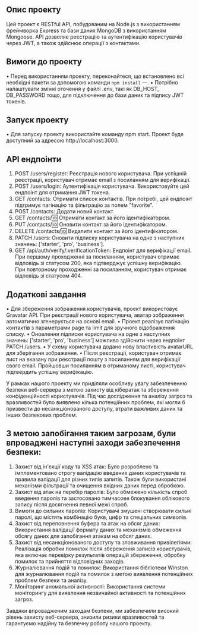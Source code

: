 ## Опис проекту

Цей проект є RESTful API, побудованим на Node.js з використанням фреймворка Express та бази даних MongoDB з використанням Mongoose. API дозволяє реєстрацію та аутентифікацію користувачів через JWT, а також здійснює операції з контактами.

## Вимоги до проекту

• Перед використанням проекту, переконайтеся, що встановлено всі необхідні пакети за допомогою команди `npm install` &mdash;.
• Потрібно налаштувати змінні оточення у файлі .env, такі як DB_HOST, DB_PASSWORD тощо, для підключення до бази даних та підпису JWT токенів.

## Запуск проекту

• Для запуску проекту використайте команду npm start. Проект буде доступний за адресою http://localhost:3000.

## API ендпоінти

1. POST /users/register: Реєстрація нового користувача. При успішній реєстрації, користувач отримає email з посиланням для верифікації.
2. POST /users/login: Аутентифікація користувача. Використовуйте цей ендпоінт для отримання JWT токена.
3. GET /contacts: Отримати список контактів. При потребі, цей ендпоінт підтримує пагінацію та фільтрацію за полем "favorite".
4. POST /contacts: Додати новий контакт.
5. GET /contacts/:id: Отримати контакт за його ідентифікатором.
6. PUT /contacts/:id: Оновити контакт за його ідентифікатором.
7. DELETE /contacts/:id: Видалити контакт за його ідентифікатором.
8. PATCH /users: Оновити підписку користувача на одне з наступних значень: ['starter', 'pro', 'business'].
9. GET /api/auth/verify/:verificationToken: Ендпоінт для верифікації email. При першому проходженні за посиланням, користувач отримає відповідь зі статусом 200, яка підтверджує успішну верифікацію. При повторному проходженні за посиланням, користувач отримає відповідь зі статусом 404.

## Додаткові завдання

• Для збереження зображення користувачів, проект використовує Gravatar API. При реєстрації нового користувача, аватар зображення автоматично згенерується на основі email.
• Проект реалізує пагінацію контактів з параметрами page та limit для зручного відображення списку.
• Оновлення підписки користувача на одне з наступних значень: ['starter', 'pro', 'business'] можливо здійснити через ендпоінт PATCH /users.
• У схему користувача додано нову властивість avatarURL для зберігання зображення.
• Після реєстрації, користувач отримає лист на вказану при реєстрації пошту з посиланням для верифікації свого email. Пройшовши посиланням в отриманому листі, користувач підтвердить успішну верифікацію.

У рамках нашого проекту ми приділяли особливу увагу забезпеченню безпеки веб-сервера з метою захисту від кібератак та збереження конфіденційності користувачів. Під час дослідження та аналізу загроз та вразливостей було виявлено кілька потенційних проблем, які могли б призвести до несанкціонованого доступу, втрати важливих даних та інших безпекових проблем.

## З метою запобігання таким загрозам, були впроваджені наступні заходи забезпечення безпеки:

1. Захист від ін'єкції коду та XSS атак: Було розроблено та імплементовано строгу валідацію введених даних користувачів та правила валідації для різних типів запитів. Також були використані механізми фільтрації та очищення вхідних даних перед обробкою.
2. Захист від атак на перебір паролів: Було обмежено кількість спроб введення паролів та застосовано тимчасове блокування облікового запису після досягнення певної межі спроб.
3. Вимоги до сильних паролів: Користувачі змушені створювати сильні паролі, що містять комбінацію букв, цифр та спеціальних символів.
4. Захист від переповнення буфера та атак на обсяг даних: Використання валідації формату даних та механізмів обмеження обсягу даних для запобігання атакам на обсяг даних.
5. Захист від несанкціонованого доступу та зловживання привілегіями: Реалізація обробки помилок після збереження записів користувачів, яка включає перевірку результатів операцій збереження, обробку помилок та прийняття відповідних заходів.
6. Журналювання подій та помилок: Використання бібліотеки Winston для журналювання подій та помилок з метою виявлення потенційних проблем безпеки та аналізу.
7. Моніторинг аномальної активності: Використання системи моніторингу для виявлення незвичайної активності та потенційних загроз.

Завдяки впровадженим заходам безпеки, ми забезпечили високий рівень захисту веб-сервера, знизили ризики вразливостей та гарантуємо надійну та безпечну роботу нашого проекту.
